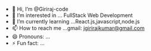 - 👋 Hi, I’m @Giriraj-code
- 👀 I’m interested in ... FullStack Web Development
- 🌱 I’m currently learning ...React.js,javascript,node.js
- 📫 How to reach me ...gmail: jgirirajkumar@gmail.com
- 😄 Pronouns: ...
- ⚡ Fun fact: ...

<!---
Giriraj-code/Giriraj-code is a ✨ special ✨ repository because its `README.md` (this file) appears on your GitHub profile.
You can click the Preview link to take a look at your changes.
--->
